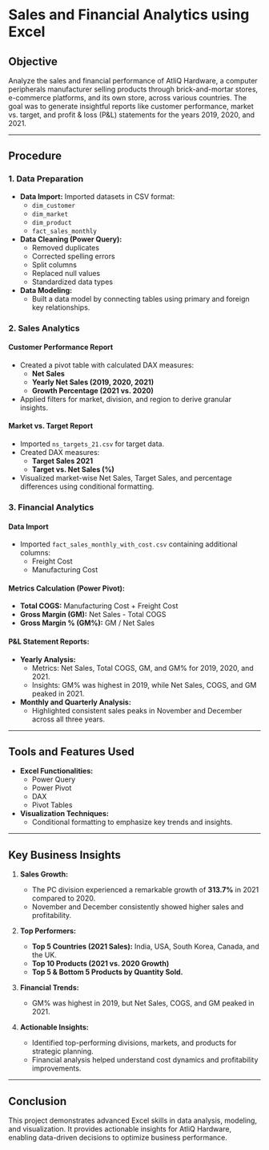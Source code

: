 # Sales and Financial Analytics using Excel

## Objective
Analyze the sales and financial performance of AtliQ Hardware, a computer peripherals manufacturer selling products through brick-and-mortar stores, e-commerce platforms, and its own store, across various countries. The goal was to generate insightful reports like customer performance, market vs. target, and profit & loss (P&L) statements for the years 2019, 2020, and 2021.

---

## Procedure

### 1. Data Preparation
- **Data Import:** Imported datasets in CSV format:
  - `dim_customer`
  - `dim_market`
  - `dim_product`
  - `fact_sales_monthly`
- **Data Cleaning (Power Query):**
  - Removed duplicates
  - Corrected spelling errors
  - Split columns
  - Replaced null values
  - Standardized data types
- **Data Modeling:**
  - Built a data model by connecting tables using primary and foreign key relationships.

### 2. Sales Analytics
#### **Customer Performance Report**
- Created a pivot table with calculated DAX measures:
  - **Net Sales**
  - **Yearly Net Sales (2019, 2020, 2021)**
  - **Growth Percentage (2021 vs. 2020)**
- Applied filters for market, division, and region to derive granular insights.

#### **Market vs. Target Report**
- Imported `ns_targets_21.csv` for target data.
- Created DAX measures:
  - **Target Sales 2021**
  - **Target vs. Net Sales (%)**
- Visualized market-wise Net Sales, Target Sales, and percentage differences using conditional formatting.

### 3. Financial Analytics
#### **Data Import**
- Imported `fact_sales_monthly_with_cost.csv` containing additional columns:
  - Freight Cost
  - Manufacturing Cost

#### **Metrics Calculation (Power Pivot):**
- **Total COGS:** Manufacturing Cost + Freight Cost
- **Gross Margin (GM):** Net Sales - Total COGS
- **Gross Margin % (GM%):** GM / Net Sales

#### **P&L Statement Reports:**
- **Yearly Analysis:**
  - Metrics: Net Sales, Total COGS, GM, and GM% for 2019, 2020, and 2021.
  - Insights: GM% was highest in 2019, while Net Sales, COGS, and GM peaked in 2021.
- **Monthly and Quarterly Analysis:**
  - Highlighted consistent sales peaks in November and December across all three years.

---

## Tools and Features Used
- **Excel Functionalities:**
  - Power Query
  - Power Pivot
  - DAX
  - Pivot Tables
- **Visualization Techniques:**
  - Conditional formatting to emphasize key trends and insights.

---

## Key Business Insights
1. **Sales Growth:**
   - The PC division experienced a remarkable growth of **313.7%** in 2021 compared to 2020.
   - November and December consistently showed higher sales and profitability.

2. **Top Performers:**
   - **Top 5 Countries (2021 Sales):** India, USA, South Korea, Canada, and the UK.
   - **Top 10 Products (2021 vs. 2020 Growth)**
   - **Top 5 & Bottom 5 Products by Quantity Sold.**

3. **Financial Trends:**
   - GM% was highest in 2019, but Net Sales, COGS, and GM peaked in 2021.

4. **Actionable Insights:**
   - Identified top-performing divisions, markets, and products for strategic planning.
   - Financial analysis helped understand cost dynamics and profitability improvements.

---

## Conclusion
This project demonstrates advanced Excel skills in data analysis, modeling, and visualization. It provides actionable insights for AtliQ Hardware, enabling data-driven decisions to optimize business performance.

